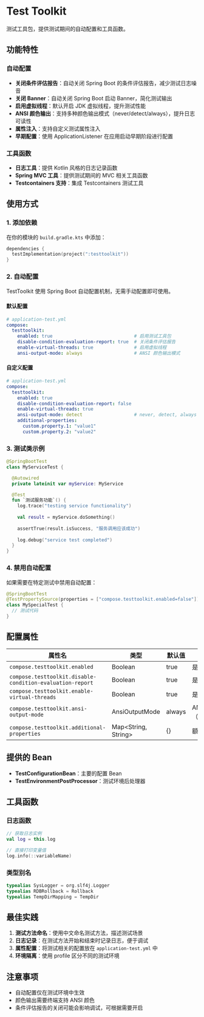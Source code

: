 # Test Toolkit

测试工具包，提供测试期间的自动配置和工具函数。

## 功能特性

### 自动配置

- **关闭条件评估报告**：自动关闭 Spring Boot 的条件评估报告，减少测试日志噪音
- **关闭 Banner**：自动关闭 Spring Boot 启动 Banner，简化测试输出
- **启用虚拟线程**：默认开启 JDK 虚拟线程，提升测试性能
- **ANSI 颜色输出**：支持多种颜色输出模式（never/detect/always），提升日志可读性
- **属性注入**：支持自定义测试属性注入
- **早期配置**：使用 ApplicationListener 在应用启动早期阶段进行配置

### 工具函数

- **日志工具**：提供 Kotlin 风格的日志记录函数
- **Spring MVC 工具**：提供测试期间的 MVC 相关工具函数
- **Testcontainers 支持**：集成 Testcontainers 测试工具

## 使用方式

### 1. 添加依赖

在你的模块的 `build.gradle.kts` 中添加：

```kotlin
dependencies {
  testImplementation(project(":testtoolkit"))
}
```

### 2. 自动配置

TestToolkit 使用 Spring Boot 自动配置机制，无需手动配置即可使用。

#### 默认配置

```yaml
# application-test.yml
compose:
  testtoolkit:
    enabled: true                              # 启用测试工具包
    disable-condition-evaluation-report: true  # 关闭条件评估报告
    enable-virtual-threads: true               # 启用虚拟线程
    ansi-output-mode: always                   # ANSI 颜色输出模式
```

#### 自定义配置

```yaml
# application-test.yml
compose:
  testtoolkit:
    enabled: true
    disable-condition-evaluation-report: false
    enable-virtual-threads: true
    ansi-output-mode: detect                   # never, detect, always
    additional-properties:
      custom.property.1: "value1"
      custom.property.2: "value2"
```

### 3. 测试类示例

```kotlin
@SpringBootTest
class MyServiceTest {

  @Autowired
  private lateinit var myService: MyService

  @Test
  fun `测试服务功能`() {
    log.trace("testing service functionality")
    
    val result = myService.doSomething()
    
    assertTrue(result.isSuccess, "服务调用应该成功")
    
    log.debug("service test completed")
  }
}
```

### 4. 禁用自动配置

如果需要在特定测试中禁用自动配置：

```kotlin
@SpringBootTest
@TestPropertySource(properties = ["compose.testtoolkit.enabled=false"])
class MySpecialTest {
  // 测试代码
}
```

## 配置属性

| 属性名                                                       | 类型                  | 默认值    | 说明                               |
|-----------------------------------------------------------|---------------------|--------|----------------------------------|
| `compose.testtoolkit.enabled`                             | Boolean             | true   | 是否启用测试工具包                        |
| `compose.testtoolkit.disable-condition-evaluation-report` | Boolean             | true   | 是否关闭条件评估报告                       |
| `compose.testtoolkit.enable-virtual-threads`              | Boolean             | true   | 是否启用虚拟线程                         |
| `compose.testtoolkit.ansi-output-mode`                    | AnsiOutputMode      | always | ANSI 颜色输出模式（never/detect/always） |
| `compose.testtoolkit.additional-properties`               | Map<String, String> | {}     | 额外的测试属性                          |

## 提供的 Bean

- **TestConfigurationBean**：主要的配置 Bean
- **TestEnvironmentPostProcessor**：测试环境后处理器

## 工具函数

### 日志函数

```kotlin
// 获取日志实例
val log = this.log

// 直接打印变量值
log.info(::variableName)
```

### 类型别名

```kotlin
typealias SysLogger = org.slf4j.Logger
typealias RDBRollback = Rollback
typealias TempDirMapping = TempDir
```

## 最佳实践

1. **测试方法命名**：使用中文命名测试方法，描述测试场景
2. **日志记录**：在测试方法开始和结束时记录日志，便于调试
3. **属性配置**：将测试相关的配置放在 `application-test.yml` 中
4. **环境隔离**：使用 profile 区分不同的测试环境

## 注意事项

- 自动配置仅在测试环境中生效
- 颜色输出需要终端支持 ANSI 颜色
- 条件评估报告的关闭可能会影响调试，可根据需要开启 
